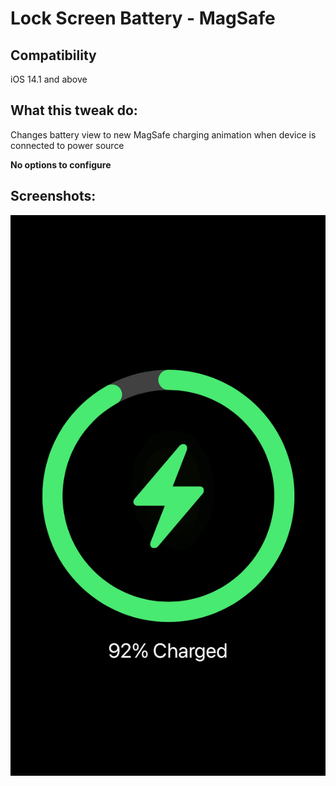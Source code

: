 # Lock Screen Battery - MagSafe

## Compatibility
iOS 14.1 and above

## What this tweak do:
Changes battery view to new MagSafe charging animation when device is connected to power source

**No options to configure**

## Screenshots:
![LockScreenBatteryMagSafe](screenshots/lockscreenbatterymagsafe1.png)
